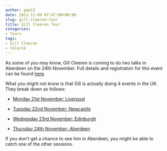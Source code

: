 ```yaml
---
author: gep13
date: 2011-11-09 07:47:00+00:00
slug: gill-cleeren-tour
title: Gill Cleeren Tour
categories:
- Tours
tags:
- Gill Cleeren
- Telerik
---
```


As some of you may know, Gill Cleeren is coming to do two talks in Aberdeen on the 24th November. Full details and registration for this event can be found [here](http://www.aberdeendevelopers.co.uk/post/2011/10/10/ADNUGUK-%E2%80%93-November-2011-Meeting.aspx).




What you might not know is that Gill is actually doing 4 events in the UK. They break down as follows:






  * [Monday 21st November: Liverpool](http://thestack-november2011.eventbrite.com/)


  * [Tuesday 22nd November: Newcastle](http://nebytesgcleerennov2011.eventbrite.com/)


  * [Wednesday 23rd November: Edinburgh](http://gillcleeren2011.eventbrite.co.uk/?ebtv=F)


  * [Thursday 24th November: Aberdeen](http://adnuguk-nov2011.eventbrite.com/?ref=ebtn)



If you don't get a chance to see him in Aberdeen, you might be able to catch one of the other sessions.
